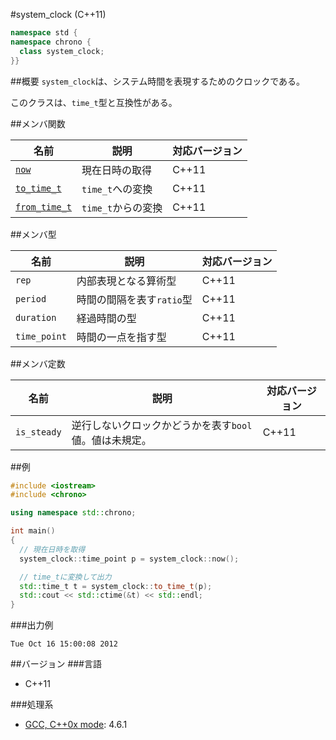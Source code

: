 #system_clock (C++11)
```cpp
namespace std {
namespace chrono {
  class system_clock;
}}
```

##概要
`system_clock`は、システム時間を表現するためのクロックである。

このクラスは、`time_t`型と互換性がある。


##メンバ関数

| 名前 | 説明 | 対応バージョン |
|------------------------------------------------|--------------------|-------|
| [`now`](./system_clock/now.md)                 | 現在日時の取得     | C++11 |
| [`to_time_t`](./system_clock/to_time_t.md)     | `time_t`への変換   | C++11 |
| [`from_time_t`](./system_clock/from_time_t.md) | `time_t`からの変換 | C++11 |


##メンバ型

| 名前 | 説明 | 対応バージョン |
|--------------|---------------------------|-------|
| `rep`        | 内部表現となる算術型      | C++11 |
| `period`     | 時間の間隔を表す`ratio`型 | C++11 |
| `duration`   | 経過時間の型              | C++11 |
| `time_point` | 時間の一点を指す型        | C++11 |


##メンバ定数

| 名前 | 説明 | 対応バージョン |
|-------------|--------------------------------------------------------|-------|
| `is_steady` | 逆行しないクロックかどうかを表す`bool`値。値は未規定。 | C++11 |


##例
```cpp
#include <iostream>
#include <chrono>

using namespace std::chrono;

int main()
{
  // 現在日時を取得
  system_clock::time_point p = system_clock::now();

  // time_tに変換して出力
  std::time_t t = system_clock::to_time_t(p);
  std::cout << std::ctime(&t) << std::endl;
}
```

###出力例
```
Tue Oct 16 15:00:08 2012
```

##バージョン
###言語
- C++11

###処理系
- [GCC, C++0x mode](/implementation#gcc.md): 4.6.1


